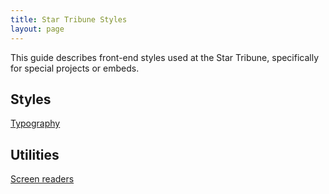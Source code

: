 ```yaml
---
title: Star Tribune Styles
layout: page
---
```


This guide describes front-end styles used at the Star Tribune, specifically for special projects or embeds.

## Styles

[Typography](./pages/styles/typography.html)

## Utilities

[Screen readers](./pages/utilities/screen-reader.html)
